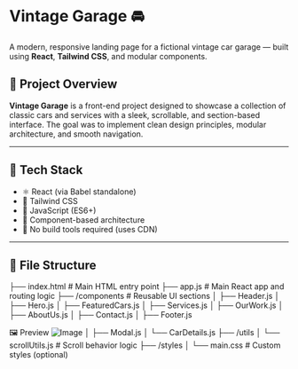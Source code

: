 # Vintage Garage 🚘

A modern, responsive landing page for a fictional vintage car garage — built using **React**, **Tailwind CSS**, and modular components.

## 📌 Project Overview

**Vintage Garage** is a front-end project designed to showcase a collection of classic cars and services with a sleek, scrollable, and section-based interface. The goal was to implement clean design principles, modular architecture, and smooth navigation.

---

## 🔧 Tech Stack

- ⚛️ React (via Babel standalone)
- 💨 Tailwind CSS
- 🧠 JavaScript (ES6+)
- 🧱 Component-based architecture
- 🧩 No build tools required (uses CDN)

---

## 📁 File Structure

├── index.html # Main HTML entry point
├── app.js # Main React app and routing logic
├── /components # Reusable UI sections
│ ├── Header.js
│ ├── Hero.js
│ ├── FeaturedCars.js
│ ├── Services.js
│ ├── OurWork.js
│ ├── AboutUs.js
│ ├── Contact.js
│ ├── Footer.js



🖼️ Preview
![Image](https://github.com/user-attachments/assets/541224d9-3159-4a7e-b212-b1ca140d0091)
│ ├── Modal.js
│ └── CarDetails.js
├── /utils
│ └── scrollUtils.js # Scroll behavior logic
├── /styles
│ └── main.css # Custom styles (optional)
